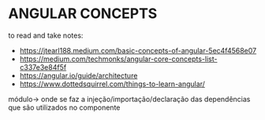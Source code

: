 # ANGULAR CONCEPTS 

to read and take notes:

- https://jtearl188.medium.com/basic-concepts-of-angular-5ec4f4568e07
- https://medium.com/techmonks/angular-core-concepts-list-c337e3e84f5f
- https://angular.io/guide/architecture
- https://www.dottedsquirrel.com/things-to-learn-angular/

módulo-> onde se faz a injeção/importação/declaração das dependências que são utilizados no componente
